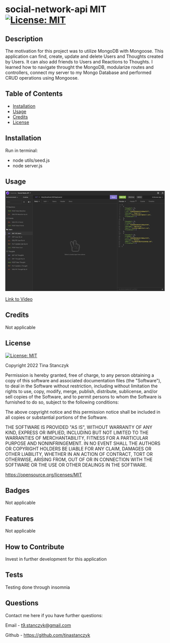 # social-network-api MIT [![License: MIT](https://img.shields.io/badge/License-MIT-yellow.svg)](https://opensource.org/licenses/MIT)
  ## Description
  The motivation for this project was to utilize MongoDB with Mongoose. This application can find, create, update and delete Users and Thoughts created by Users. It can also add friends to Users and Reactions to Thoughts. I learned how to navigate throught the MongoDB, modularize routes and controllers, connect my server to my Mongo Database and performed CRUD operations using Mongoose.

  ## Table of Contents
  - [Installation](#installation)
  - [Usage](#usage)
  - [Credits](#credits)
  - [License](#license)
  
  ## Installation
  Run in terminal:

  * node utils/seed.js 
  * node server.js

  ## Usage

  ![Screenshot](assets/social-media-api-screenshot.png)

  [Link to Video](https://drive.google.com/file/d/1yMK4r8R4yrf5IVxSux9LzfVVd13MGXjY/view?usp=sharing)
  
  ## Credits
  Not applicable

  ## License
  [![License: MIT](https://img.shields.io/badge/License-MIT-yellow.svg)](https://opensource.org/licenses/MIT)

  Copyright 2022 Tina Stanczyk

  Permission is hereby granted, free of charge, to any person obtaining a copy of this software and associated documentation files (the "Software"), to deal in the Software without restriction, including without limitation the rights to use, copy, modify, merge, publish, distribute, sublicense, and/or sell copies of the Software, and to permit persons to whom the Software is furnished to do so, subject to the following conditions:
  
  The above copyright notice and this permission notice shall be included in all copies or substantial portions of the Software.
  
  THE SOFTWARE IS PROVIDED "AS IS", WITHOUT WARRANTY OF ANY KIND, EXPRESS OR IMPLIED, INCLUDING BUT NOT LIMITED TO THE WARRANTIES OF MERCHANTABILITY, FITNESS FOR A PARTICULAR PURPOSE AND NONINFRINGEMENT. IN NO EVENT SHALL THE AUTHORS OR COPYRIGHT HOLDERS BE LIABLE FOR ANY CLAIM, DAMAGES OR OTHER LIABILITY, WHETHER IN AN ACTION OF CONTRACT, TORT OR OTHERWISE, ARISING FROM, OUT OF OR IN CONNECTION WITH THE SOFTWARE OR THE USE OR OTHER DEALINGS IN THE SOFTWARE.
  
  

  https://opensource.org/licenses/MIT

  ## Badges
  Not applicable

  ## Features
  Not applicable

  ## How to Contribute
  Invest in further development for this application

  ## Tests
  Testing done through insomnia

  ## Questions
  Contact me here if you have further questions: 

  Email - t9.stanczyk@gmail.com 

  Github - https://github.com/tinastanczyk 


